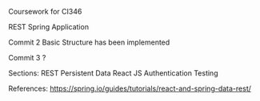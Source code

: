 Coursework for CI346

REST Spring Application

Commit 2
Basic Structure has been implemented

Commit 3
?

Sections:
REST
Persistent Data
React JS
Authentication
Testing

References:
https://spring.io/guides/tutorials/react-and-spring-data-rest/
